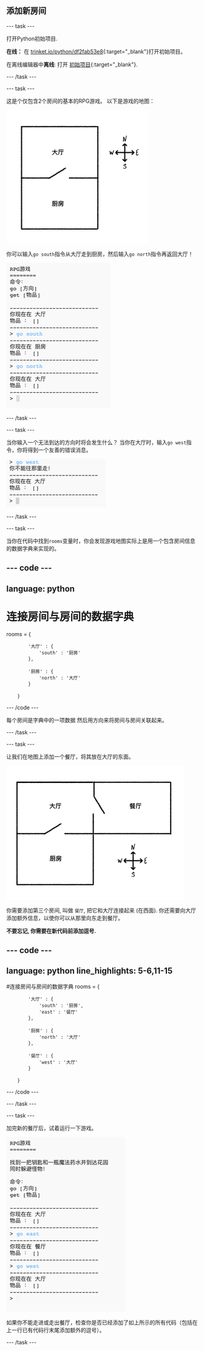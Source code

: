 ## 添加新房间

--- task ---

打开Python初始项目.

**在线：** 在 [trinket.io/python/df2fab53e8](https://trinket.io/python/df2fab53e8){:target="_blank"}打开初始项目。

在离线编辑器中**离线**: 打开 [初始项目](https://rpf.io/p/zh-CN/rpg-go){:target="_blank"}.

--- /task ---

--- task ---

这是个仅包含2个房间的基本的RPG游戏。 以下是游戏的地图：

![截屏](images/rpg-map1.png)

你可以输入`go south`指令从大厅走到厨房，然后输入`go north`指令再返回大厅！

![截屏](images/rpg-controls.png)

--- /task ---

--- task ---

当你输入一个无法到达的方向时将会发生什么？ 当你在大厅时，输入`go west`指令，你将得到一个友善的错误消息。

![截屏](images/rpg-error.png)

--- /task ---

--- task ---

当你在代码中找到`rooms`变量时，你会发现游戏地图实际上是用一个包含房间信息的数据字典来实现的。

--- code ---
---
language: python
---
# 连接房间与房间的数据字典

rooms = {

            '大厅' : {
                'south' : '厨房'
            },
    
            '厨房' : {
                'north' : '大厅'
            }
    
        }
    

--- /code ---

每个房间是字典中的一项数据 然后用方向来将房间与房间关联起来。

--- /task ---

--- task ---

让我们在地图上添加一个餐厅，将其放在大厅的东面。

![截屏](images/rpg-dining.png)

你需要添加第三个房间, 叫做 `餐厅`, 把它和大厅连接起来 (在西面). 你还需要向大厅添加额外信息，以使你可以从那里向东走到餐厅。

**不要忘记, 你需要在新代码前添加逗号.**

--- code ---
---
language: python
line_highlights: 5-6,11-15
---
#连接房间与房间的数据字典
rooms = {

            '大厅' : {
                'south' : '厨房',
                'east' : '餐厅'
            },
    
            '厨房' : {
                'north' : '大厅'
            },
    
            '餐厅' : {
                'west' : '大厅'
            }
    
        }
    

--- /code ---

--- /task ---

--- task ---

加完新的餐厅后，试着运行一下游戏。

![截屏](images/rpg-dining-test.png)

如果你不能走进或走出餐厅，检查你是否已经添加了如上所示的所有代码（包括在上一行已有代码行末尾添加额外的逗号）。

--- /task ---
